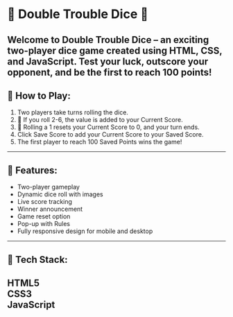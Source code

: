 # 🎲 Double Trouble Dice 🎲
Welcome to Double Trouble Dice – an exciting two-player dice game created using HTML, CSS, and JavaScript. Test your luck, outscore your opponent, and be the first to reach 100 points!
---
## 🚀 How to Play:
1. Two players take turns rolling the dice.
2. 🎲 If you roll 2-6, the value is added to your Current Score.
3. 🎲 Rolling a 1 resets your Current Score to 0, and your turn ends.
4. Click Save Score to add your Current Score to your Saved Score.
5. The first player to reach 100 Saved Points wins the game!
---
## 🚀 Features:
- Two-player gameplay
- Dynamic dice roll with images
- Live score tracking
- Winner announcement
- Game reset option
- Pop-up with Rules
- Fully responsive design for mobile and desktop
---
## 🚀 Tech Stack:
HTML5  
CSS3  
JavaScript  
---

